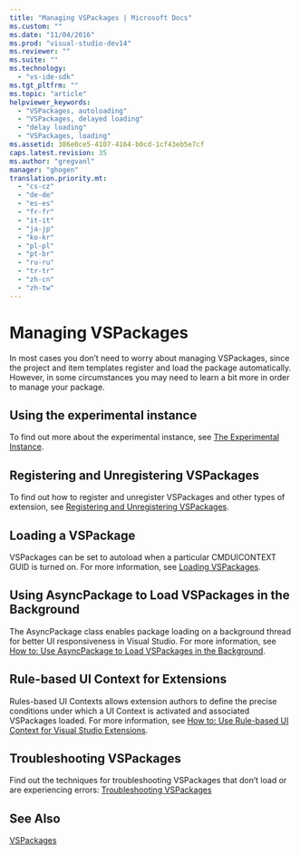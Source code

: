 ```yaml
---
title: "Managing VSPackages | Microsoft Docs"
ms.custom: ""
ms.date: "11/04/2016"
ms.prod: "visual-studio-dev14"
ms.reviewer: ""
ms.suite: ""
ms.technology: 
  - "vs-ide-sdk"
ms.tgt_pltfrm: ""
ms.topic: "article"
helpviewer_keywords: 
  - "VSPackages, autoloading"
  - "VSPackages, delayed loading"
  - "delay loading"
  - "VSPackages, loading"
ms.assetid: 386e0ce5-4107-4164-b0cd-1cf43eb5e7cf
caps.latest.revision: 35
ms.author: "gregvanl"
manager: "ghogen"
translation.priority.mt: 
  - "cs-cz"
  - "de-de"
  - "es-es"
  - "fr-fr"
  - "it-it"
  - "ja-jp"
  - "ko-kr"
  - "pl-pl"
  - "pt-br"
  - "ru-ru"
  - "tr-tr"
  - "zh-cn"
  - "zh-tw"
---
```

# Managing VSPackages
In most cases you don’t need to worry about managing VSPackages, since the project and item templates register and load the package automatically. However, in some circumstances you may need to learn a bit more in order to manage your package.  
  
## Using the experimental instance  
 To find out more about the experimental instance, see [The Experimental Instance](../extensibility/the-experimental-instance.md).  
  
## Registering and Unregistering VSPackages  
 To find out how to register and unregister VSPackages and other types of extension, see [Registering and Unregistering VSPackages](../extensibility/registering-and-unregistering-vspackages.md).  
  
## Loading a VSPackage  
 VSPackages can be set to autoload when a particular CMDUICONTEXT GUID is turned on. For more information, see [Loading VSPackages](../extensibility/loading-vspackages.md).  
  
## Using AsyncPackage to Load VSPackages in the Background  
 The AsyncPackage class enables package loading on a background thread for better UI responsiveness in Visual Studio. For more information, see [How to: Use AsyncPackage to Load VSPackages in the Background](../extensibility/how-to-use-asyncpackage-to-load-vspackages-in-the-background.md).  
  
## Rule-based UI Context for Extensions  
 Rules-based UI Contexts allows extension authors to define the precise conditions under which a UI Context is activated and associated VSPackages loaded. For more information, see [How to: Use Rule-based UI Context for Visual Studio Extensions](../extensibility/how-to-use-rule-based-ui-context-for-visual-studio-extensions.md).  
  
## Troubleshooting VSPackages  
 Find out the techniques for troubleshooting VSPackages that don’t load or are experiencing errors: [Troubleshooting VSPackages](../extensibility/troubleshooting-vspackages.md)  
  
## See Also  
 [VSPackages](../extensibility/internals/vspackages.md)